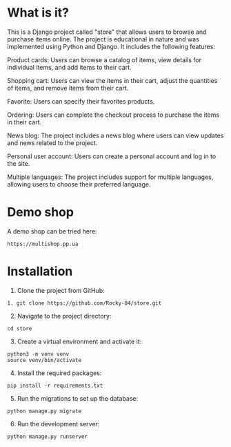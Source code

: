 # What is it?

This is a Django project called "store" that allows users to browse and purchase items online. The
project is educational in nature and was implemented using Python and Django. It includes the
following features:

Product cards: Users can browse a catalog of items, view details for individual items, and add items
to their cart.

Shopping cart: Users can view the items in their cart, adjust the quantities of items, and remove
items from their cart.

Favorite: Users can specify their favorites products.

Ordering: Users can complete the checkout process to purchase the items in their cart.

News blog: The project includes a news blog where users can view updates and news related to the
project.

Personal user account: Users can create a personal account and log in to the site.

Multiple languages: The project includes support for multiple languages, allowing users to choose
their preferred language.

# Demo shop

 A demo shop can be tried here:
```
https://multishop.pp.ua
```
# Installation

1. Clone the project from GitHub:

```
1. git clone https://github.com/Rocky-04/store.git
```

2. Navigate to the project directory:

```
cd store
```

3. Create a virtual environment and activate it:

```
python3 -m venv venv
source venv/bin/activate
```

4. Install the required packages:

```
pip install -r requirements.txt
```

5. Run the migrations to set up the database:

```
python manage.py migrate
```

6. Run the development server:

```
python manage.py runserver
```

